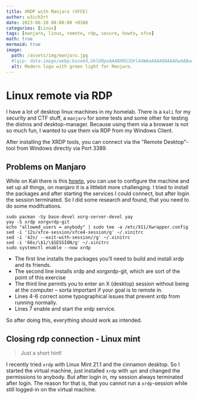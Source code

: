 ```yaml
---
title: XRDP with Manjaro (XFCE)
author: w3ich3rt
date: 2023-06-20 08:00:00 +0100
categories: [Linux]
tags: [manjaro, linux, remote, rdp, secure, howto, xfce]
math: true
mermaid: true
image:
  path: /assets/img/manjaro.jpg
  #lqip: data:image/webp;base64,UklGRpoAAABXRUJQVlA4WAoAAAAQAAAADwAABwAAQUxQSDIAAAARL0AmbZurmr57yyIiqE8oiG0bejIYEQTgqiDA9vqnsUSI6H+oAERp2HZ65qP/VIAWAFZQOCBCAAAA8AEAnQEqEAAIAAVAfCWkAALp8sF8rgRgAP7o9FDvMCkMde9PK7euH5M1m6VWoDXf2FkP3BqV0ZYbO6NA/VFIAAAA
  alt: Modern logo with green light for Manjaro.
---
```


# Linux remote via RDP

I have a lot of desktop linux machines in my homelab. There is a `kali` for my security and CTF stuff, a `manjaro` for some tests and some other for testing the distros and desktop-manager. Because using them via a browser is not so much fun, I wanted to use them via RDP from my Windows Client.

After installing the XRDP tools, you can connect via the "Remote Desktop"-tool from Windows directly via Port 3389.

## Problems on Manjaro

While on Kali there is this [howto](https://www.kali.org/docs/general-use/xfce-with-rdp/), you can use to configure the machine and set up all things, on manjaro it is a littlebit more challenging.
I tried to install the packages and after starting the services I could connect, but after login the session terminated.
So I did some research and found, that you need to do some modifcations.

```shell
sudo pacman -Sy base-devel xorg-server-devel yay
yay -S xrdp xorgxrdp-git
echo "allowed_users = anybody" | sudo tee -a /etc/X11/Xwrapper.config
sed -i '12s/xfce-session/xfce4-session/g' ~/.xinitrc
sed -i '42s/ --exit-with-session//g' ~/.xinitrc
sed -i '66s/\$1/\$SESSION/g' ~/.xinitrc
sudo systemctl enable --now xrdp
```

- The first line installs the packages you’ll need to build and install xrdp and its friends.
- The second line installs xrdp and xorgxrdp-git, which are sort of the point of this exercise
- The third line permits you to enter an X (desktop) session without being at the computer – sorta important if your goal is to remote in.
- Lines 4-6 correct some typographical issues that prevent xrdp from running normally.
- Lines 7 enable and start the xrdp service.

So after doing this, everything should work as intended.

## Closing rdp connection - Linux mint

> Just a short hint!

I recently tried `xrdp` with Linux Mint 21.1 and the cinnamon desktop.
So I started the virtual machine, just installed `xrdp` with `apt` and changed the permissions to anybody. But after login in, my session always terminated after login.
The reason for that is, that you cannot run a `xrdp`-session while still logged-in on the virtual machine.
